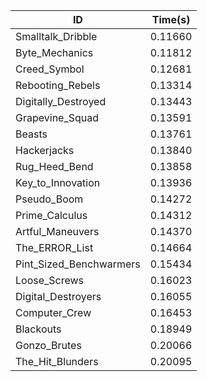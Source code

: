 |ID|Time(s)|
|-|-|
|Smalltalk_Dribble|0.11660|
|Byte_Mechanics|0.11812|
|Creed_Symbol|0.12681|
|Rebooting_Rebels|0.13314|
|Digitally_Destroyed|0.13443|
|Grapevine_Squad|0.13591|
|Beasts|0.13761|
|Hackerjacks|0.13840|
|Rug_Heed_Bend|0.13858|
|Key_to_Innovation|0.13936|
|Pseudo_Boom|0.14272|
|Prime_Calculus|0.14312|
|Artful_Maneuvers|0.14370|
|The_ERROR_List|0.14664|
|Pint_Sized_Benchwarmers|0.15434|
|Loose_Screws|0.16023|
|Digital_Destroyers|0.16055|
|Computer_Crew|0.16453|
|Blackouts|0.18949|
|Gonzo_Brutes|0.20066|
|The_Hit_Blunders|0.20095|
